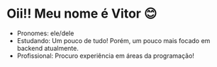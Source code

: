 # Oii!! Meu nome é Vitor 😊

- Pronomes: ele/dele
- Estudando: Um pouco de tudo! Porém, um pouco mais focado em backend atualmente.
- Profissional: Procuro experiência em áreas da programação!

